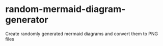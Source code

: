 # random-mermaid-diagram-generator

Create randomly generated mermaid diagrams and convert them to PNG files
